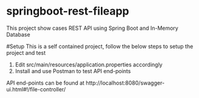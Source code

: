 # springboot-rest-fileapp

This project show cases REST API using Spring Boot and In-Memory Database

#Setup 
This is a self contained project, follow the below steps to setup the project and test
1. Edit src/main/resources/application.properties accordingly
2. Install and use Postman to test API end-points 

API end-points can be found at
http://localhost:8080/swagger-ui.html#!/file-controller/

